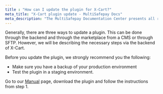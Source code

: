 ```yaml
---
title : "How can I update the plugin for X-Cart?"
meta_title: "X-Cart plugin update - MultiSafepay Docs"
meta_description: "The MultiSafepay Documentation Center presents all relevant information about our Plugins and API. You can also find support pages for payment methods, tools and general questions as well as the contact details of our Support and Integration Teams."
---
```

Generally, there are three ways to update a plugin. This can be done through the backend and through the marketplace from a CMS or through SFTP. However, we will be describing the necessary steps via the backend of X-Cart.

Before you update the plugin, we strongly recommend you the following:

* Make sure you have a backup of your production environment
* Test the plugin in a staging environment.

Go to our [Manual](/integrations/x-cart/manual) page, download the plugin and follow the instructions from step 1.